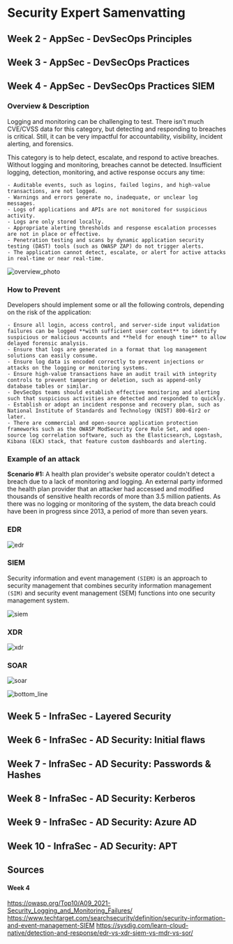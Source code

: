 # Security Expert Samenvatting


## Week 2 - AppSec - DevSecOps Principles

## Week 3 - AppSec - DevSecOps Practices

## Week 4 - AppSec - DevSecOps Practices SIEM
### Overview & Description
Logging and monitoring can be challenging to test. There isn't much CVE/CVSS data for this category, but detecting and responding to breaches is critical. Still, it can be very impactful for accountability, visibility, incident alerting, and forensics.

This category is to help detect, escalate, and respond to active breaches. Without logging and monitoring, breaches cannot be detected. Insufficient logging, detection, monitoring, and active response occurs any time:

    - Auditable events, such as logins, failed logins, and high-value transactions, are not logged.
    - Warnings and errors generate no, inadequate, or unclear log messages.
    - Logs of applications and APIs are not monitored for suspicious activity.
    - Logs are only stored locally.
    - Appropriate alerting thresholds and response escalation processes are not in place or effective.
    - Penetration testing and scans by dynamic application security testing (DAST) tools (such as OWASP ZAP) do not trigger alerts.
    - The application cannot detect, escalate, or alert for active attacks in real-time or near real-time.

![overview_photo](./assets/images/intro_picture.png)
### How to Prevent
Developers should implement some or all the following controls, depending on the risk of the application:

	- Ensure all login, access control, and server-side input validation failures can be logged **with sufficient user context** to identify suspicious or malicious accounts and **held for enough time** to allow delayed forensic analysis.
	- Ensure that logs are generated in a format that log management solutions can easily consume.
	- Ensure log data is encoded correctly to prevent injections or attacks on the logging or monitoring systems.
	- Ensure high-value transactions have an audit trail with integrity controls to prevent tampering or deletion, such as append-only database tables or similar.
	- DevSecOps teams should establish effective monitoring and alerting such that suspicious activities are detected and responded to quickly.
	- Establish or adopt an incident response and recovery plan, such as National Institute of Standards and Technology (NIST) 800-61r2 or later.
	- There are commercial and open-source application protection frameworks such as the OWASP ModSecurity Core Rule Set, and open-source log correlation software, such as the Elasticsearch, Logstash, Kibana (ELK) stack, that feature custom dashboards and alerting.

### Example of an attack
**Scenario #1:** A health plan provider's website operator couldn't detect a breach due to a lack of monitoring and logging. An external party informed the health plan provider that an attacker had accessed and modified thousands of sensitive health records of more than 3.5 million patients. As there was no logging or monitoring of the system, the data breach could have been in progress since 2013, a period of more than seven years.

### EDR
![edr](./assets/images/edr.png)
### SIEM
Security information and event management `(SIEM)` is an approach to security management that combines security information management `(SIM)` and security event management (SEM) functions into one security management system.

![siem](./assets/images/siem.png)
### XDR

![xdr](./assets/images/xdr.png)
### SOAR

![soar](./assets/images/soar.png)

![bottom_line](./assets/images/bottom_line.png)

## Week 5 - InfraSec - Layered Security

## Week 6 - InfraSec - AD Security: Initial flaws

## Week 7 - InfraSec - AD Security: Passwords & Hashes

## Week 8 - InfraSec - AD Security: Kerberos

## Week 9 - InfraSec - AD Security: Azure AD

## Week 10 - InfraSec - AD Security: APT


## Sources

#### Week 4
https://owasp.org/Top10/A09_2021-Security_Logging_and_Monitoring_Failures/
https://www.techtarget.com/searchsecurity/definition/security-information-and-event-management-SIEM
https://sysdig.com/learn-cloud-native/detection-and-response/edr-vs-xdr-siem-vs-mdr-vs-sor/
